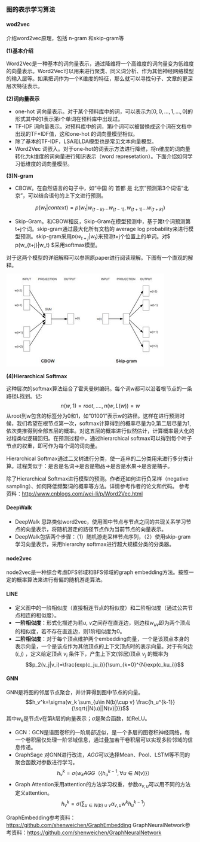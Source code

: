 ### 图的表示学习算法

#### wod2vec
介绍word2vec原理，包括 n-gram 和skip-gram等

**(1)基本介绍**

Word2Vec是一种基本的词向量表示，通过降维将一个高维度的词向量变为低维度的向量表示。Word2Vec可以用来进行聚类、同义词分析、作为其他神经网络模型的输入层等。如果把词作为一个K维度的特征，那么就可以寻找句子、文章的更深层次特征表示。

**(2)词向量表示**

* one-hot 词向量表示。对于某个预料库中的词，可以表示为$[0,0,…,1,…,0]$的形式其中的1表示第i个单词在预料库中出现过。
* TF-IDF 词向量表示。对预料库中的词，第i个词可以被替换成这个词在文档中出现的TF\*IDF值，这和one-hot 的词向量模型相似。
* 除了基本的TF-IDF，LSA和LDA模型也是常见文本向量模型。
* Word2Vec 词嵌入。对于one-hot的词表示方法进行降维，将n维度的词向量转化为k维度的词向量进行知识表示（word represetation）。下面介绍如何学习低维度的词向量模型。

**(3)N-gram**

* CBOW。在自然语言的句子中，如“中国 的 首都 是 北京”预测第3个词语“北京”，可以结合语句的上下文进行预测。

$$ p(w_t|context)=p(w_t|w_{(t-k)}...w_{(t-1)},w_{(t+1)}...w_{(t+k)})$$

* Skip-Gram。和CBOW相反，Skip-Gram在模型预测中，基于第t个词预测第t+j个词。skip-gram通过最大化所有文档的 average log probability来进行模型预测。skip-gram采用$p(w_{t+j}|w_t)$来预测t+j个位置上的单词。对$ p(w_{t+j}|w_t) $采用softmax模型。

对于这两个模型的详细解释可以参照原paper进行阅读理解。下图有一个直观的解释。

![](/assets/import_CBOW.png)

**(4)Hierarchical Softmax**

这种层次的softmax算法结合了霍夫曼树编码。每个词w都可以沿着根节点的一条路径L找到。记:
$$n(w,1)=root,....,n(w,L(w))=w$$从root到w包含的标签分为0和1，如“01001”表示w的路径。这样在进行预测时候，我们希望在根节点第一次，softmax计算得到的概率尽量为0,第二层尽量为1,依次类推得到全部五层的概率。对这五层的概率进行似然估计，计算概率最大化的过程类似逻辑回归。在预测过程中，通过hierarchical softmax可以得到每个叶子节点的权重，即可作为每个词的词向量。

Hierarchical Softmax通过二叉树进行分类，使一连串的二分类用来进行多分类计算。过程类似于：是否是名词-&gt;是否是物品-&gt;是否是水果-&gt;是否是橘子。

除了Hierarchical Softmax进行模型的预测。作者还如何进行负采样（negative sampling）、如何降低频繁词的概率等方法。详情参考作者的论文和代码。
参考资料：http://www.cnblogs.com/wei-li/p/Word2Vec.html

#### DeepWalk
- DeepWalk 思路类似word2vec，使用图中节点与节点之间的共现关系学习节点的向量表示，将随机游走的路径节点作为当前节点的向量表示。
- DeepWalk包括两个步骤：（1）随机游走采样节点序列，（2）使用skip-gram学习向量表示，采用hierarchy softmax进行超大规模分类的分类器。

#### node2vec
node2vec是一种综合考虑DFS邻域和BFS邻域的graph embedding方法。按照一定的概率算法来进行有偏的随机游走算法。

#### LINE
- 定义图中的一阶相似度（直接相连节点的相似度）和二阶相似度（通过公共节点相连的相似度）。
- **一阶相似度**：形式化描述为若$u$, $v$之间存在直连边，则边权$w_{uv}$即为两个顶点的相似度，若不存在直连边，则1阶相似度为0。
- **二阶相似度**：对于每个顶点维护两个embedding向量，一个是该顶点本身的表示向量，一个是该点作为其他顶点的上下文顶点时的表示向量。对于有向边 $(i,j)$ ，定义给定顶点 $v_i$ 条件下，产生上下文(邻居)顶点 $v_j$ 的概率为
$$p_2(v_j|v_i)=\frac{exp(c_ju_i)}{\sum_{k=0}^{N}exp(c_ku_i)}$$

#### GNN
GNN是将图的邻居节点聚合，并计算得到图中节点的向量。
$$h_v^k=\sigma(w_k \sum_{u\in N(b)\cup v} \frac{h_u^{k-1}}{\sqrt{|N(u)||N(v)|}})$$
其中$w_k$是节点$v$在第$k$层的向量表示；$\sigma$是聚合函数，如ReLU。
- GCN：GCN是谱图卷积的一阶局部近似，是一个多层的图卷积神经网络，每一个卷积层仅处理一阶邻域信息，通过叠加若干卷积层可以实现多阶邻域的信息传递。
- GraphSage 对GNN进行改进，$AGG$可以选择Mean、Pool、LSTM等不同的聚合函数对参数进行学习。
$$h_v^k=\sigma(w_kAGG（\{h_u^{k-1},\forall u \in N(v)\} ）$$
- Graph Attention采用attention的方法学习权重，参数$\alpha_{v,u}$可以用不同的方法定义attention。
$$h_v^k=\sigma(\sum_{u\in N(b)\cup v}\alpha_{v,u}w^kh_u^{k-1}）$$

GraphEmbedding参考资料：https://github.com/shenweichen/GraphEmbedding
GraphNeuralNetwork参考资料：https://github.com/shenweichen/GraphNeuralNetwork
